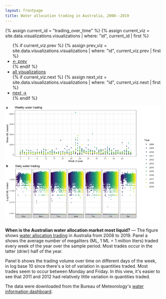 ```yaml
---
layout: frontpage
title: Water allocation trading in Australia, 2008--2019
---
```


{% assign current_id = "trading_over_time" %}
{% assign current_viz = site.data.visualizations.visualizations | where: "id", current_id | first %}

<div class="navbar">
  <div class="navbar-inner">
      <ul class="nav">
          {% if current_viz.prev %}
          {% assign prev_viz = site.data.visualizations.visualizations | where: "id", current_viz.prev | first %}
          <li><a href="{{ current_viz.prev }}.html">← prev</a></li>
          {% endif %}
          <li><a href="../../pages/visualizations.html">all visualizations</a></li>
          {% if current_viz.next %}
          {% assign next_viz = site.data.visualizations.visualizations | where: "id", current_viz.next | first %}
          <li><a href="{{ current_viz.next }}.html">next →</a></li>
          {% endif %}
      </ul>
  </div>
</div>

![Weekly and daily water allocation trading in Australia, 2008--2019](../../assets/bigpublpics/trading_over_time.png)

**When is the Australian water allocation market most liquid?** &mdash; The figure shows [water allocation trading](http://www.bom.gov.au/water/market/about.shtml) in Australia from 2008 to 2019. Panel a shows the average number of megaliters (ML, 1 ML = 1 million liters) traded every week of the year over the sample period. Most trades occur in the latter (drier) half of the year.

Panel b shows the trading volume over time on different days of the week, in log base 10 since there's a lot of variation in quantities traded. Most trades seem to occur between Monday and Friday. In this view, it's easier to see that 2011 and 2012 had relatively little variation in quantities traded.

The data were downloaded from the Bureau of Meteorology's [water information dashboard](http://www.bom.gov.au/water/dashboards/#/water-markets/national/state/at).
